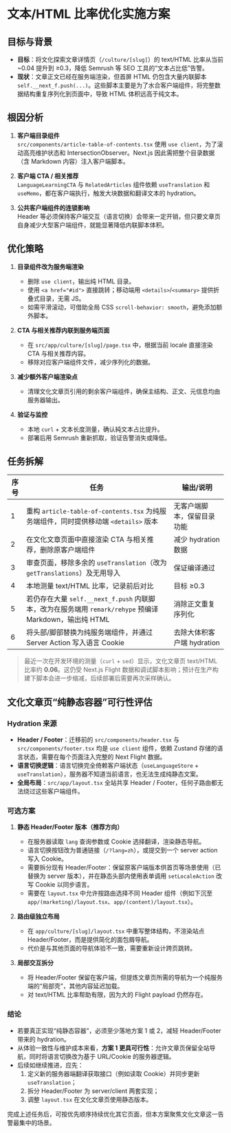 # 文本/HTML 比率优化实施方案

## 目标与背景

- **目标**：将文化探索文章详情页（`/culture/[slug]`）的 text/HTML 比率从当前 ~0.04 提升到 ≥0.3，降低 Semrush 等 SEO 工具的“文本占比低”告警。
- **现状**：文章正文已经在服务端渲染，但首屏 HTML 仍包含大量内联脚本 `self.__next_f.push(...)`。这些脚本主要是为了水合客户端组件，将完整数据结构重复序列化到页面中，导致 HTML 体积远高于纯文本。

## 根因分析

1. **客户端目录组件**  
   `src/components/article-table-of-contents.tsx` 使用 `use client`，为了滚动高亮维护状态和 IntersectionObserver。Next.js 因此需把整个目录数据（含 Markdown 内容）注入客户端脚本。

2. **客户端 CTA / 相关推荐**  
   `LanguageLearningCTA` 与 `RelatedArticles` 组件依赖 `useTranslation` 和 `useMemo`，都在客户端执行，触发大块数据和翻译文本的 hydration。

3. **公共客户端组件的连锁影响**  
   Header 等必须保持客户端交互（语言切换）会带来一定开销，但只要文章页自身减少大型客户端组件，就能显著降低内联脚本体积。

## 优化策略

1. **目录组件改为服务端渲染**
   - 删除 `use client`，输出纯 HTML 目录。
   - 使用 `<a href="#id">` 直接跳转；移动端用 `<details>`/`<summary>` 提供折叠式目录，无需 JS。
   - 如需平滑滚动，可借助全局 CSS `scroll-behavior: smooth`，避免添加额外脚本。

2. **CTA 与相关推荐内联到服务端页面**
   - 在 `src/app/culture/[slug]/page.tsx` 中，根据当前 locale 直接渲染 CTA 与相关推荐内容。
   - 移除对应客户端组件文件，减少序列化的数据。

3. **减少额外客户端渲染点**
   - 清理文化文章页引用的剩余客户端组件，确保主结构、正文、元信息均由服务器输出。

4. **验证与监控**
   - 本地 `curl` + 文本长度测量，确认純文本占比提升。
   - 部署后用 Semrush 重新抓取，验证告警消失或降低。

## 任务拆解

| 序号 | 任务 | 输出/说明 |
| --- | --- | --- |
| 1 | 重构 `article-table-of-contents.tsx` 为纯服务端组件，同时提供移动端 `<details>` 版本 | 无客户端脚本，保留目录功能 |
| 2 | 在文化文章页面中直接渲染 CTA 与相关推荐，删除原客户端组件 | 减少 hydration 数据 |
| 3 | 审查页面，移除多余的 `useTranslation`（改为 `getTranslations`）及无用导入 | 保证编译通过 |
| 4 | 本地测量 text/HTML 比率，记录前后对比 | 目标 ≥0.3 |
| 5 | 若仍存在大量 `self.__next_f.push` 内联脚本，改为在服务端用 `remark/rehype` 预编译 Markdown，输出纯 HTML | 消除正文重复序列化 |
| 6 | 将头部/脚部替换为纯服务端组件，并通过 Server Action 写入语言 Cookie | 去除大体积客户端 hydration |

> 最近一次在开发环境的测量（`curl` + `sed`）显示，文化文章页 text/HTML 比率约 **0.06**。这仍受 Next.js Flight 数据和调试脚本影响；预计在生产构建下脚本会进一步缩减，后续部署后需要再次采样确认。

## 文化文章页“纯静态容器”可行性评估

### Hydration 来源
- **Header / Footer**：迁移前的 `src/components/header.tsx` 与 `src/components/footer.tsx` 均是 `use client` 组件，依赖 Zustand 存储的语言状态，需要在每个页面注入完整的 Next Flight 数据。
- **语言切换逻辑**：语言切换完全倚赖客户端状态（`useLanguageStore` + `useTranslation`），服务器不知道当前语言，也无法生成纯静态文案。
- **全局布局**：`src/app/layout.tsx` 全站共享 Header / Footer，任何子路由都无法绕过这些客户端组件。

### 可选方案
1. **静态 Header/Footer 版本（推荐方向）**  
   - 在服务器读取 `lang` 查询参数或 Cookie 选择翻译，渲染静态导航。  
   - 语言切换按钮改为普通链接（`/?lang=zh`），或提交到一个 server action 写入 Cookie。  
   - 需要拆分现有 Header/Footer：保留原客户端版本供首页等场景使用（已替换为 server 版本），并在静态头部内使用表单调用 `setLocaleAction` 改写 Cookie 以同步语言。  
   - 需要在 `layout.tsx` 中允许按路由选择不同 Header 组件（例如下沉至 `app/(marketing)/layout.tsx`、`app/(content)/layout.tsx`）。

2. **路由级独立布局**  
   - 在 `app/culture/[slug]/layout.tsx` 中重写整体结构，不渲染站点 Header/Footer，而是提供简化的面包屑导航。  
   - 代价是与其他页面的导航体验不一致，需要重新设计跨页跳转。

3. **局部交互拆分**  
   - 将 Header/Footer 保留在客户端，但提炼文章页所需的导航为一个纯服务端的“局部壳”，其他内容延迟加载。  
   - 对 text/HTML 比率帮助有限，因为大的 Flight payload 仍然存在。

### 结论
- 若要真正实现“纯静态容器”，必须至少落地方案 1 或 2，减轻 Header/Footer 带来的 hydration。  
- 从体验一致性与维护成本来看，**方案 1 更具可行性**：允许文章页保留全站导航，同时将语言切换改为基于 URL/Cookie 的服务器逻辑。  
- 后续如继续推进，应先：  
  1. 定义新的服务器端翻译获取接口（例如读取 Cookie）并同步更新 `useTranslation`；  
  2. 拆分 Header/Footer 为 server/client 两套实现；  
  3. 调整 `layout.tsx` 在文化文章页使用静态版本。

完成上述任务后，可按优先顺序持续优化其它页面，但本方案聚焦文化文章这一告警最集中的场景。
